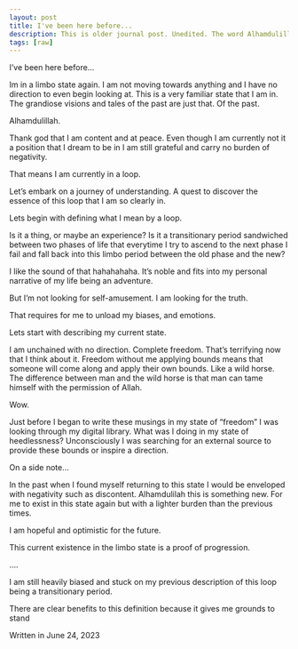 ```yaml
---
layout: post
title: I've been here before...
description: This is older journal post. Unedited. The word Alhamdulillah is my expression of total gratitude that I am feeling. My feelings in this post is being lost and confused. This was agitating me so I just became grateful.
tags: [raw]
---
```


I’ve been here before…

Im in a limbo state again. I am not moving towards anything and I have no direction to even begin looking at. This is a very familiar state that I am in. The grandiose visions and tales of the past are just that. Of the past. 

Alhamdulillah.

Thank god that I am content and at peace. Even though I am currently not it a position that I dream to be in I am still grateful and carry no burden of negativity. 

That means I am currently in a loop.

Let’s embark on a journey of understanding. A quest to discover the essence of this loop that I am so clearly in. 

Lets begin with defining what I mean by a loop.

Is it a thing, or maybe an experience? Is it a transitionary period sandwiched between two phases of life that everytime I try to ascend to the next phase I fail and fall back into this limbo period between the old phase and the new?

I like the sound of that hahahahaha. It’s noble and fits into my personal narrative of my life being an adventure.

But I’m not looking for self-amusement. I am looking for the truth.

That requires for me to unload my biases, and emotions.

Lets start with describing my current state.

I am unchained with no direction. Complete freedom. That’s terrifying now that I think about it. Freedom without me applying bounds means that someone will come along and apply their own bounds. Like a wild horse. The difference between man and the wild horse is that man can tame himself with the permission of Allah.

Wow.

Just before I began to write these musings in my state of “freedom” I was looking through my digital library. What was I doing in my state of heedlessness? Unconsciously I was searching for an external source to provide these bounds or inspire a direction.


On a side note…

In the past when I found myself returning to this state I would be enveloped with negativity such as discontent. Alhamdulilah this is something new. For me to exist in this state again but with a lighter burden than the previous times.

I am hopeful and optimistic for the future.

This current existence in the limbo state is a proof of progression.

….


I am still heavily biased and stuck on my previous description of this loop being a transitionary period.

There are clear benefits to this definition because it gives me grounds to stand


Written in
June 24, 2023
